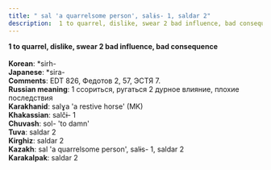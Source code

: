 ```yaml
---
title: " sal 'a quarrelsome person', salɨs- 1, saldar 2"
description:  1 to quarrel, dislike, swear 2 bad influence, bad consequence
---
```

<p data-pagefind-weight="0.5">
<strong> 1 to quarrel, dislike, swear 2 bad influence, bad consequence</strong><br><br>
<strong>Korean</strong>:  *sirh-<br>
<strong>Japanese</strong>:  *sira-<br>
<strong>Comments</strong>:  EDT 826, Федотов 2, 57, ЭСТЯ 7.<br>
<strong>Russian meaning</strong>:  1 ссориться, ругаться 2 дурное влияние, плохие последствия<br>
<strong>Karakhanid</strong>:  salɣa 'a restive horse' (MK)<br>
<strong>Khakassian</strong>:  salčɨ- 1<br>
<strong>Chuvash</strong>:  sol- 'to damn'<br>
<strong>Tuva</strong>:  saldar 2<br>
<strong>Kirghiz</strong>:  saldar 2<br>
<strong>Kazakh</strong>:  sal 'a quarrelsome person', salɨs- 1, saldar 2<br>
<strong>Karakalpak</strong>:  saldar 2<br>

</p>
